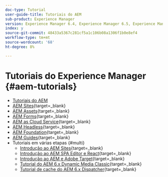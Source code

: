 ```yaml
---
doc-type: Tutorial
user-guide-title: Tutoriais do AEM
sub-product: Experience Manager
version: Experience Manager 6.4, Experience Manager 6.5, Experience Manager as a Cloud Service
index: y
source-git-commit: 48433a5367c281cf5a1c106b08a1306f1b0e8ef4
workflow-type: tm+mt
source-wordcount: '68'
ht-degree: 8%

---
```



# Tutoriais do Experience Manager {#aem-tutorials}

+ [Tutoriais do AEM](overview.md)
+ [AEM Sites](https://experienceleague.adobe.com/docs/experience-manager-learn/sites/overview.html?lang=pt-BR){target=_blank}
+ [AEM Assets](https://experienceleague.adobe.com/docs/experience-manager-learn/assets/overview.html?lang=pt-BR){target=_blank}
+ [AEM Forms](https://experienceleague.adobe.com/docs/experience-manager-learn/forms/overview.html?lang=pt-BR){target=_blank}
+ [AEM as Cloud Service](https://experienceleague.adobe.com/docs/experience-manager-learn/cloud-service/overview.html?lang=pt-BR){target=_blank}
+ [AEM Headless](https://experienceleague.adobe.com/docs/experience-manager-learn/getting-started-with-aem-headless/overview.html?lang=pt-BR){target=_blank}
+ [AEM Foundation](https://experienceleague.adobe.com/docs/experience-manager-learn/cloud-service/overview.html?lang=pt-BR){target=_blank}
+ [AEM Guides](https://experienceleague.adobe.com/docs/experience-manager-guides-learn/tutorials/overview.html?lang=pt-BR){target=_blank}
+ Tutoriais em várias etapas {#multi}
   + [Introdução ao AEM Sites](https://experienceleague.adobe.com/docs/experience-manager-learn/getting-started-wknd-tutorial-develop/overview.html?lang=pt-BR){target=_blank}
   + [Introdução ao AEM SPA Editor e React](https://experienceleague.adobe.com/docs/experience-manager-learn/spa-react-tutorial/overview.html?lang=pt-BR){target=_blank}
   + [Introdução ao AEM e Adobe Target](https://experienceleague.adobe.com/docs/experience-manager-learn/aem-target-tutorial/overview.html?lang=pt-BR){target=_blank}
   + [Tutorial do AEM 6.x Dynamic Media Classic](https://experienceleague.adobe.com/docs/experience-manager-learn/dynamic-media-classic-tutorial/overview.html?lang=pt-BR){target=_blank}
   + [Tutorial de cache do AEM 6.x Dispatcher](https://experienceleague.adobe.com/docs/experience-manager-learn/dispatcher-tutorial/overview.html?lang=pt-BR){target=_blank}
